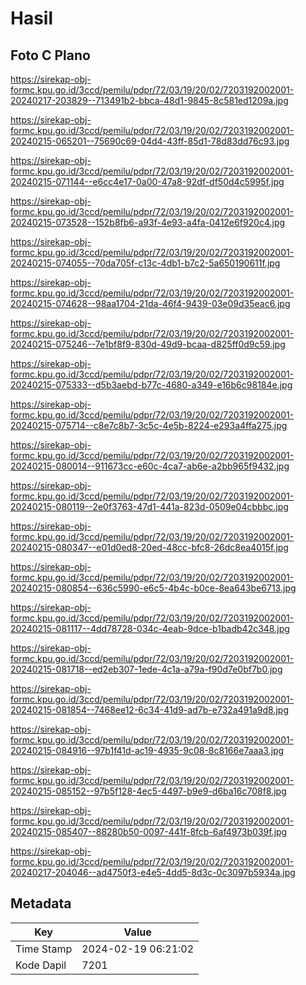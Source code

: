 # Hasil

## Foto C Plano

https://sirekap-obj-formc.kpu.go.id/3ccd/pemilu/pdpr/72/03/19/20/02/7203192002001-20240217-203829--713491b2-bbca-48d1-9845-8c581ed1209a.jpg

https://sirekap-obj-formc.kpu.go.id/3ccd/pemilu/pdpr/72/03/19/20/02/7203192002001-20240215-065201--75690c69-04d4-43ff-85d1-78d83dd76c93.jpg

https://sirekap-obj-formc.kpu.go.id/3ccd/pemilu/pdpr/72/03/19/20/02/7203192002001-20240215-071144--e6cc4e17-0a00-47a8-92df-df50d4c5995f.jpg

https://sirekap-obj-formc.kpu.go.id/3ccd/pemilu/pdpr/72/03/19/20/02/7203192002001-20240215-073528--152b8fb6-a93f-4e93-a4fa-0412e6f920c4.jpg

https://sirekap-obj-formc.kpu.go.id/3ccd/pemilu/pdpr/72/03/19/20/02/7203192002001-20240215-074055--70da705f-c13c-4db1-b7c2-5a650190611f.jpg

https://sirekap-obj-formc.kpu.go.id/3ccd/pemilu/pdpr/72/03/19/20/02/7203192002001-20240215-074628--98aa1704-21da-46f4-9439-03e09d35eac6.jpg

https://sirekap-obj-formc.kpu.go.id/3ccd/pemilu/pdpr/72/03/19/20/02/7203192002001-20240215-075246--7e1bf8f9-830d-49d9-bcaa-d825ff0d9c59.jpg

https://sirekap-obj-formc.kpu.go.id/3ccd/pemilu/pdpr/72/03/19/20/02/7203192002001-20240215-075333--d5b3aebd-b77c-4680-a349-e16b6c98184e.jpg

https://sirekap-obj-formc.kpu.go.id/3ccd/pemilu/pdpr/72/03/19/20/02/7203192002001-20240215-075714--c8e7c8b7-3c5c-4e5b-8224-e293a4ffa275.jpg

https://sirekap-obj-formc.kpu.go.id/3ccd/pemilu/pdpr/72/03/19/20/02/7203192002001-20240215-080014--911673cc-e60c-4ca7-ab6e-a2bb965f9432.jpg

https://sirekap-obj-formc.kpu.go.id/3ccd/pemilu/pdpr/72/03/19/20/02/7203192002001-20240215-080119--2e0f3763-47d1-441a-823d-0509e04cbbbc.jpg

https://sirekap-obj-formc.kpu.go.id/3ccd/pemilu/pdpr/72/03/19/20/02/7203192002001-20240215-080347--e01d0ed8-20ed-48cc-bfc8-26dc8ea4015f.jpg

https://sirekap-obj-formc.kpu.go.id/3ccd/pemilu/pdpr/72/03/19/20/02/7203192002001-20240215-080854--636c5990-e6c5-4b4c-b0ce-8ea643be6713.jpg

https://sirekap-obj-formc.kpu.go.id/3ccd/pemilu/pdpr/72/03/19/20/02/7203192002001-20240215-081117--4dd78728-034c-4eab-9dce-b1badb42c348.jpg

https://sirekap-obj-formc.kpu.go.id/3ccd/pemilu/pdpr/72/03/19/20/02/7203192002001-20240215-081718--ed2eb307-1ede-4c1a-a79a-f90d7e0bf7b0.jpg

https://sirekap-obj-formc.kpu.go.id/3ccd/pemilu/pdpr/72/03/19/20/02/7203192002001-20240215-081854--7468ee12-6c34-41d9-ad7b-e732a491a9d8.jpg

https://sirekap-obj-formc.kpu.go.id/3ccd/pemilu/pdpr/72/03/19/20/02/7203192002001-20240215-084916--97b1f41d-ac19-4935-9c08-8c8166e7aaa3.jpg

https://sirekap-obj-formc.kpu.go.id/3ccd/pemilu/pdpr/72/03/19/20/02/7203192002001-20240215-085152--97b5f128-4ec5-4497-b9e9-d6ba16c708f8.jpg

https://sirekap-obj-formc.kpu.go.id/3ccd/pemilu/pdpr/72/03/19/20/02/7203192002001-20240215-085407--88280b50-0097-441f-8fcb-6af4973b039f.jpg

https://sirekap-obj-formc.kpu.go.id/3ccd/pemilu/pdpr/72/03/19/20/02/7203192002001-20240217-204046--ad4750f3-e4e5-4dd5-8d3c-0c3097b5934a.jpg


## Metadata

| Key        | Value               |
| ---------- | ------------------- |
| Time Stamp | 2024-02-19 06:21:02 |
| Kode Dapil | 7201                |



